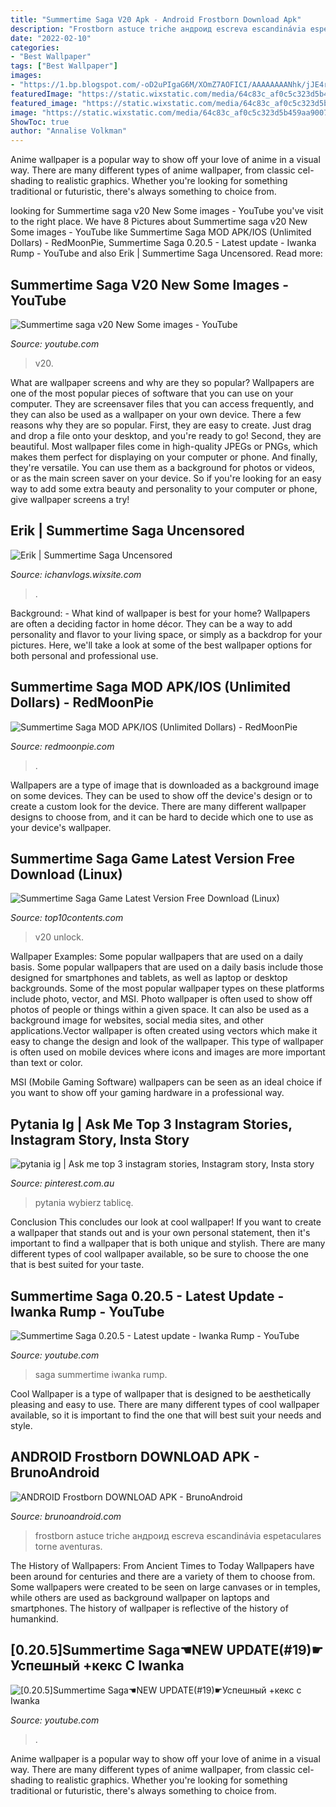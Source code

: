 ```yaml
---
title: "Summertime Saga V20 Apk - Android Frostborn Download Apk"
description: "Frostborn astuce triche андроид escreva escandinávia espetaculares torne aventuras"
date: "2022-02-10"
categories:
- "Best Wallpaper"
tags: ["Best Wallpaper"]
images:
- "https://1.bp.blogspot.com/-oD2uPIgaG6M/XOmZ7AOFICI/AAAAAAAANhk/jJE4rVmaXyYK9pGPZ6NNsKAPWtMthoMXwCLcBGAs/s1600/screen-0.jpg"
featuredImage: "https://static.wixstatic.com/media/64c83c_af0c5c323d5b459aa9007ecc31648470~mv2.png/v1/fill/w_980,h_365,fp_0.50_0.50/64c83c_af0c5c323d5b459aa9007ecc31648470~mv2.png"
featured_image: "https://static.wixstatic.com/media/64c83c_af0c5c323d5b459aa9007ecc31648470~mv2.png/v1/fill/w_980,h_365,fp_0.50_0.50/64c83c_af0c5c323d5b459aa9007ecc31648470~mv2.png"
image: "https://static.wixstatic.com/media/64c83c_af0c5c323d5b459aa9007ecc31648470~mv2.png/v1/fill/w_980,h_365,fp_0.50_0.50/64c83c_af0c5c323d5b459aa9007ecc31648470~mv2.png"
ShowToc: true
author: "Annalise Volkman"
---
```



Anime wallpaper is a popular way to show off your love of anime in a visual way. There are many different types of anime wallpaper, from classic cel-shading to realistic graphics. Whether you're looking for something traditional or futuristic, there's always something to choice from.

	

		
looking for Summertime saga v20 New Some images - YouTube you've visit to the right place. We have 8 Pictures about Summertime saga v20 New Some images - YouTube like Summertime Saga MOD APK/IOS (Unlimited Dollars) - RedMoonPie, Summertime Saga 0.20.5 - Latest update - Iwanka Rump - YouTube and also Erik | Summertime Saga Uncensored. Read more:
		
    
## Summertime Saga V20 New Some Images - YouTube

<img loading=lazy src="https://i.ytimg.com/vi/REUAoAHjTmE/maxresdefault.jpg" onerror="this.onerror=null;this.src='https://tse1.mm.bing.net/th?id=OIP.a2xTlct5AM5bC3H-HYMyuwHaEK&amp;pid=15.1';" alt="Summertime saga v20 New Some images - YouTube">

_Source: youtube.com_

>v20. 

	

What are wallpaper screens and why are they so popular?
Wallpapers are one of the most popular pieces of software that you can use on your computer. They are screensaver files that you can access frequently, and they can also be used as a wallpaper on your own device. There a few reasons why they are so popular. First, they are easy to create. Just drag and drop a file onto your desktop, and you're ready to go! Second, they are beautiful. Most wallpaper files come in high-quality JPEGs or PNGs, which makes them perfect for displaying on your computer or phone. And finally, they're versatile. You can use them as a background for photos or videos, or as the main screen saver on your device. So if you're looking for an easy way to add some extra beauty and personality to your computer or phone, give wallpaper screens a try!

    
## Erik | Summertime Saga Uncensored

<img loading=lazy src="https://static.wixstatic.com/media/64c83c_af0c5c323d5b459aa9007ecc31648470~mv2.png/v1/fill/w_980,h_365,fp_0.50_0.50/64c83c_af0c5c323d5b459aa9007ecc31648470~mv2.png" onerror="this.onerror=null;this.src='https://tse4.mm.bing.net/th?id=OIP.C2NtLUdig7GQHaZjFE64lgHaCw&amp;pid=15.1';" alt="Erik | Summertime Saga Uncensored">

_Source: ichanvlogs.wixsite.com_

>. 

	

Background: - What kind of wallpaper is best for your home?
Wallpapers are often a deciding factor in home décor. They can be a way to add personality and flavor to your living space, or simply as a backdrop for your pictures. Here, we'll take a look at some of the best wallpaper options for both personal and professional use.

    
## Summertime Saga MOD APK/IOS (Unlimited Dollars) - RedMoonPie

<img loading=lazy src="https://cdn.redmoonpie.com/2020/12/Summertime-Saga-mod-apk.jpg" onerror="this.onerror=null;this.src='https://tse4.mm.bing.net/th?id=OIP.sPB5tk7DjbsPVGHGYf4oGwHaEr&amp;pid=15.1';" alt="Summertime Saga MOD APK/IOS (Unlimited Dollars) - RedMoonPie">

_Source: redmoonpie.com_

>. 

	

Wallpapers are a type of image that is downloaded as a background image on some devices. They can be used to show off the device's design or to create a custom look for the device. There are many different wallpaper designs to choose from, and it can be hard to decide which one to use as your device's wallpaper.

    
## Summertime Saga Game Latest Version Free Download (Linux)

<img loading=lazy src="https://www.top10contents.com/wp-content/uploads/2021/08/11-1024x683.jpg" onerror="this.onerror=null;this.src='https://tse3.mm.bing.net/th?id=OIP.-6j0wkokaos89hyO5YMMQAHaE8&amp;pid=15.1';" alt="Summertime Saga Game Latest Version Free Download (Linux)">

_Source: top10contents.com_

>v20 unlock. 

	

Wallpaper Examples: Some popular wallpapers that are used on a daily basis.
Some popular wallpapers that are used on a daily basis include those designed for smartphones and tablets, as well as laptop or desktop backgrounds. Some of the most popular wallpaper types on these platforms include photo, vector, and MSI. 
Photo wallpaper is often used to show off photos of people or things within a given space. It can also be used as a background image for websites, social media sites, and other applications.Vector wallpaper is often created using vectors which make it easy to change the design and look of the wallpaper. This type of wallpaper is often used on mobile devices where icons and images are more important than text or color. 

MSI (Mobile Gaming Software) wallpapers can be seen as an ideal choice if you want to show off your gaming hardware in a professional way.

    
## Pytania Ig | Ask Me Top 3 Instagram Stories, Instagram Story, Insta Story

<img loading=lazy src="https://i.pinimg.com/originals/4b/4b/8b/4b4b8b57470281c231aacc2971de77b1.jpg" onerror="this.onerror=null;this.src='https://tse3.mm.bing.net/th?id=OIP.wqIbuknfBQwlWr5oOXd6JgHaPa&amp;pid=15.1';" alt="pytania ig | Ask me top 3 instagram stories, Instagram story, Insta story">

_Source: pinterest.com.au_

>pytania wybierz tablicę. 

	

Conclusion
This concludes our look at cool wallpaper! If you want to create a wallpaper that stands out and is your own personal statement, then it's important to find a wallpaper that is both unique and stylish. There are many different types of cool wallpaper available, so be sure to choose the one that is best suited for your taste.

    
## Summertime Saga 0.20.5 - Latest Update - Iwanka Rump - YouTube

<img loading=lazy src="https://i.ytimg.com/vi/rLH2ZgI8QGU/maxresdefault.jpg" onerror="this.onerror=null;this.src='https://tse4.mm.bing.net/th?id=OIP.gRDNWaLJXI2bYHzZNGQArQHaEK&amp;pid=15.1';" alt="Summertime Saga 0.20.5 - Latest update - Iwanka Rump - YouTube">

_Source: youtube.com_

>saga summertime iwanka rump. 

	

Cool Wallpaper is a type of wallpaper that is designed to be aesthetically pleasing and easy to use. There are many different types of cool wallpaper available, so it is important to find the one that will best suit your needs and style.

    
## ANDROID Frostborn DOWNLOAD APK - BrunoAndroid

<img loading=lazy src="https://1.bp.blogspot.com/-oD2uPIgaG6M/XOmZ7AOFICI/AAAAAAAANhk/jJE4rVmaXyYK9pGPZ6NNsKAPWtMthoMXwCLcBGAs/s1600/screen-0.jpg" onerror="this.onerror=null;this.src='https://tse3.mm.bing.net/th?id=OIP.uVu0NR_-eOfYdN3uelo-bgHaEK&amp;pid=15.1';" alt="ANDROID Frostborn DOWNLOAD APK - BrunoAndroid">

_Source: brunoandroid.com_

>frostborn astuce triche андроид escreva escandinávia espetaculares torne aventuras. 

	

The History of Wallpapers: From Ancient Times to Today
Wallpapers have been around for centuries and there are a variety of them to choose from. Some wallpapers were created to be seen on large canvases or in temples, while others are used as background wallpaper on laptops and smartphones. The history of wallpaper is reflective of the history of humankind.

    
## [0.20.5]Summertime Saga☚NEW UPDATE(#19)☛Успешный +кекс C Iwanka

<img loading=lazy src="https://i.ytimg.com/vi/qVV8m4jpGVM/maxresdefault.jpg" onerror="this.onerror=null;this.src='https://tse2.mm.bing.net/th?id=OIP.FYvVPq9ijoK9uYeJEvvB7AHaEK&amp;pid=15.1';" alt="[0.20.5]Summertime Saga☚NEW UPDATE(#19)☛Успешный +кекс c Iwanka">

_Source: youtube.com_

>. 

	

Anime wallpaper is a popular way to show off your love of anime in a visual way. There are many different types of anime wallpaper, from classic cel-shading to realistic graphics. Whether you're looking for something traditional or futuristic, there's always something to choice from.

